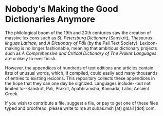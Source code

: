 # Nobody's Making the Good Dictionaries Anymore

The philological boom of the 19th and 20th centuries saw the creation of massive lexicons such as *St. Petersburg Dictionary* (Sanskrit), *Thesaurus linguae Latinae*, and *A Dictionary of Pāli* (by the Pali Text Society). Lexicon-making is no longer fashionable, meaning that ambitious dictionary projects such as *A Comprehensive and Critical Dictionary of The Prakrit Languages* are unlikely to ever finish.

However, the appendices of hundreds of text editions and articles contain lists of unusual words, which, if compiled, could easily add many thousands of entries to existing lexicons. This repository collects these appendices in the hope that they can one day be digitized. Languages include--but not limited to--Sanskrit, Pali, Prakrit, Apabhramsha, Kannada, Latin, Ancient Greek.

If you wish to contribute a file, suggest a file, or pay to get one of these files typed and proofread, please write to me at suhas.msh [at] gmail [dot] com.
